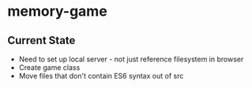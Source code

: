 # memory-game

## Current State

- Need to set up local server - not just reference filesystem in browser
- Create game class
- Move files that don't contain ES6 syntax out of src